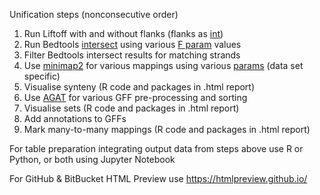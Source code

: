Unification steps (nonconsecutive order)

1. Run Liftoff with and without flanks (flanks as [int](https://github.com/NIB-SI/Liftoff))
2. Run Bedtools [intersect](https://bedtools.readthedocs.io/en/latest/content/tools/intersect.html) using various [F param](https://bedtools.readthedocs.io/en/latest/_images/intersect-glyph.png) values
3. Filter Bedtools intersect results for matching strands
4. Use [minimap2](https://github.com/lh3/minimap2) for various mappings using various [params](https://lh3.github.io/minimap2/minimap2.html) (data set specific)
5. Visualise synteny (R code and packages in .html report)
6. Use [AGAT](https://github.com/NBISweden/AGAT) for various GFF pre-processing and sorting
7. Visualise sets (R code and packages in .html report)
8. Add annotations to GFFs
9. Mark many-to-many mappings (R code and packages in .html report)

For table preparation integrating output data from steps above use R or Python, or both using Jupyter Notebook

For GitHub & BitBucket HTML Preview use <https://htmlpreview.github.io/>
